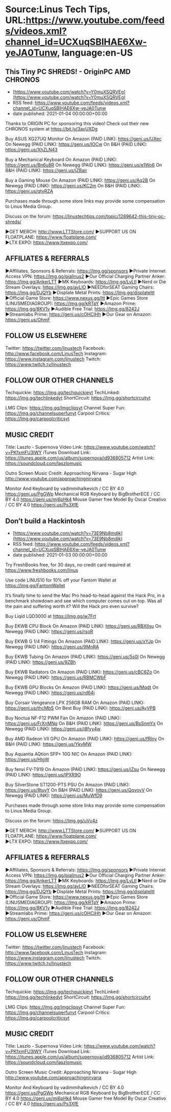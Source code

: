 # Source:Linus Tech Tips, URL:https://www.youtube.com/feeds/videos.xml?channel_id=UCXuqSBlHAE6Xw-yeJA0Tunw, language:en-US

## This Tiny PC SHREDS! - OriginPC AMD CHRONOS
 - [https://www.youtube.com/watch?v=Y0muXSQRVEg](https://www.youtube.com/watch?v=Y0muXSQRVEg)
 - RSS feed: https://www.youtube.com/feeds/videos.xml?channel_id=UCXuqSBlHAE6Xw-yeJA0Tunw
 - date published: 2021-01-04 00:00:00+00:00

Thanks to ORIGIN PC for sponsoring this video! Check out their new CHRONOS system at https://bit.ly/3avUXDg

Buy ASUS XG27UQ Monitor
On Amazon (PAID LINK): https://geni.us/UXec
On Newegg (PAID LINK): https://geni.us/IOCw
On B&H (PAID LINK): https://geni.us/XhZLN43

Buy a Mechanical Keyboard
On Amazon (PAID LINK): https://geni.us/Bn6u8R
On Newegg (PAID LINK): https://geni.us/e1Wo6
On B&H (PAID LINK): https://geni.us/jZBair

Buy a Gaming Mouse
On Amazon (PAID LINK): https://geni.us/Aq2B
On Newegg (PAID LINK): https://geni.us/KC2m
On B&H (PAID LINK): https://geni.us/qtyRZA

Purchases made through some store links may provide some compensation to Linus Media Group.

Discuss on the forum: https://linustechtips.com/topic/1289642-this-tiny-pc-shreds/


►GET MERCH: http://www.LTTStore.com/
►SUPPORT US ON FLOATPLANE: https://www.floatplane.com/  
►LTX EXPO: https://www.ltxexpo.com/   

AFFILIATES & REFERRALS
---------------------------------------------------
►Affiliates, Sponsors & Referrals: https://lmg.gg/sponsors
►Private Internet Access VPN: https://lmg.gg/pialinus2
►Our Official Charging Partner Anker: https://lmg.gg/AnkerLTT
►MK Keyboards: https://lmg.gg/LyLtl
►Nerd or Die Stream Overlays: https://lmg.gg/avLlO
►NEEDforSEAT Gaming Chairs: https://lmg.gg/DJQYb
►Displate Metal Prints: https://lmg.gg/displateltt
►Official Game Store: https://www.nexus.gg/ltt
►Epic Games Store (LINUSMEDIAGROUP): https://lmg.gg/kRTpY
►Amazon Prime: https://lmg.gg/8KV1v
►Audible Free Trial: https://lmg.gg/8242J
►Streamlabs Prime: https://geni.us/cOHCiHh
►Our Gear on Amazon: https://geni.us/OhmF

FOLLOW US ELSEWHERE
---------------------------------------------------  
Twitter: https://twitter.com/linustech
Facebook: http://www.facebook.com/LinusTech
Instagram: https://www.instagram.com/linustech
Twitch: https://www.twitch.tv/linustech

FOLLOW OUR OTHER CHANNELS
---------------------------------------------------  
Techquickie: https://lmg.gg/techquickieyt
TechLinked: https://lmg.gg/techlinkedyt
ShortCircuit: https://lmg.gg/shortcircuityt

LMG Clips: https://lmg.gg/lmgclipsyt
Channel Super Fun: https://lmg.gg/channelsuperfunyt
Carpool Critics: https://lmg.gg/carpoolcriticsyt

MUSIC CREDIT
---------------------------------------------------  
Title: Laszlo - Supernova
Video Link: https://www.youtube.com/watch?v=PKfxmFU3lWY
iTunes Download Link: https://itunes.apple.com/us/album/supernova/id936805712
Artist Link: https://soundcloud.com/laszlomusic

Outro Screen Music Credit: Approaching Nirvana - Sugar High http://www.youtube.com/approachingnirvana

Monitor And Keyboard by vadimmihalkevich / CC BY 4.0  https://geni.us/PgGWp
Mechanical RGB Keyboard by BigBrotherECE / CC BY 4.0 https://geni.us/mj6pHk4
Mouse Gamer free Model By Oscar Creativo / CC BY 4.0 https://geni.us/Ps3XfE

## Don’t build a Hackintosh
 - [https://www.youtube.com/watch?v=73E9Nb8mdjk](https://www.youtube.com/watch?v=73E9Nb8mdjk)
 - RSS feed: https://www.youtube.com/feeds/videos.xml?channel_id=UCXuqSBlHAE6Xw-yeJA0Tunw
 - date published: 2021-01-03 00:00:00+00:00

Try FreshBooks free, for 30 days, no credit card required at https://www.freshbooks.com/linus

Use code LINUS10 for 10% off your Fantom Wallet at https://lmg.gg/FantomWallet

It’s finally time to send the Mac Pro head-to-head against the Hack Pro, in a benchmark showdown and see which computer comes out on top. Was all the pain and suffering worth it? Will the Hack pro even survive? 

Buy Liqid LQD3000 at https://lmg.gg/w7Frt

Buy EKWB CPU Block
On Amazon (PAID LINK): https://geni.us/RBXIIsu
On Newegg (PAID LINK): https://geni.us/rsoR

Buy EKWB G 1/4 Fittings
On Amazon (PAID LINK): https://geni.us/xYJp
On Newegg (PAID LINK): https://geni.us/9MnRA

Buy EKWB Tubing
On Amazon (PAID LINK): https://geni.us/5s0l
On Newegg (PAID LINK): https://geni.us/9ZBh

Buy EKWB Radiators
On Amazon (PAID LINK): https://geni.us/cBC6Zo
On Newegg (PAID LINK): https://geni.us/RBMCWbF

Buy EKWB GPU Blocks
On Amazon (PAID LINK): https://geni.us/Mqdt
On Newegg (PAID LINK): https://geni.us/rd64j

Buy Corsair Vengeance LPX 256GB RAM
On Amazon (PAID LINK): https://geni.us/thcMbS
On Best Buy (PAID LINK): https://geni.us/AyVPB

Buy Noctua NF-F12 PWM Fan
On Amazon (PAID LINK): https://geni.us/FrXnMNg
On B&H (PAID LINK): https://geni.us/BsSnmYx
On Newegg (PAID LINK): https://geni.us/i8fyy4w

Buy AMD Radeon VII GPU
On Amazon (PAID LINK): https://geni.us/fRlny
On B&H (PAID LINK): https://geni.us/YkvMW

Buy Aquantia AQtion SFP+ 10G NIC
On Amazon (PAID LINK): https://geni.us/HIgW

Buy fenvi FV-T919
On Amazon (PAID LINK): https://geni.us/jZsu
On Newegg (PAID LINK): https://geni.us/IPXR9O

Buy SilverStone ST1200-PTS PSU
On Amazon (PAID LINK): https://geni.us/8tuyY
On B&H (PAID LINK): https://geni.us/QqvoyV
On Newegg (PAID LINK): https://geni.us/MuWfD9

Purchases made through some store links may provide some compensation to Linus Media Group.

Discuss on the forum: https://lmg.gg/uVv4z


►GET MERCH: http://www.LTTStore.com/
►SUPPORT US ON FLOATPLANE: https://www.floatplane.com/  
►LTX EXPO: https://www.ltxexpo.com/   

AFFILIATES & REFERRALS
---------------------------------------------------
►Affiliates, Sponsors & Referrals: https://lmg.gg/sponsors
►Private Internet Access VPN: https://lmg.gg/pialinus2
►Our Official Charging Partner Anker: https://lmg.gg/AnkerLTT
►MK Keyboards: https://lmg.gg/LyLtl
►Nerd or Die Stream Overlays: https://lmg.gg/avLlO
►NEEDforSEAT Gaming Chairs: https://lmg.gg/DJQYb
►Displate Metal Prints: https://lmg.gg/displateltt
►Official Game Store: https://www.nexus.gg/ltt
►Epic Games Store (LINUSMEDIAGROUP): https://lmg.gg/kRTpY
►Amazon Prime: https://lmg.gg/8KV1v
►Audible Free Trial: https://lmg.gg/8242J
►Streamlabs Prime: https://geni.us/cOHCiHh
►Our Gear on Amazon: https://geni.us/OhmF

FOLLOW US ELSEWHERE
---------------------------------------------------  
Twitter: https://twitter.com/linustech
Facebook: http://www.facebook.com/LinusTech
Instagram: https://www.instagram.com/linustech
Twitch: https://www.twitch.tv/linustech

FOLLOW OUR OTHER CHANNELS
---------------------------------------------------  
Techquickie: https://lmg.gg/techquickieyt
TechLinked: https://lmg.gg/techlinkedyt
ShortCircuit: https://lmg.gg/shortcircuityt

LMG Clips: https://lmg.gg/lmgclipsyt
Channel Super Fun: https://lmg.gg/channelsuperfunyt
Carpool Critics: https://lmg.gg/carpoolcriticsyt

MUSIC CREDIT
---------------------------------------------------  
Title: Laszlo - Supernova
Video Link: https://www.youtube.com/watch?v=PKfxmFU3lWY
iTunes Download Link: https://itunes.apple.com/us/album/supernova/id936805712
Artist Link: https://soundcloud.com/laszlomusic

Outro Screen Music Credit: Approaching Nirvana - Sugar High http://www.youtube.com/approachingnirvana

Monitor And Keyboard by vadimmihalkevich / CC BY 4.0  https://geni.us/PgGWp
Mechanical RGB Keyboard by BigBrotherECE / CC BY 4.0 https://geni.us/mj6pHk4
Mouse Gamer free Model By Oscar Creativo / CC BY 4.0 https://geni.us/Ps3XfE


